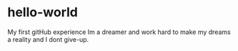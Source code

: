 # hello-world
My first gitHub experience
Im a dreamer and work hard to make my dreams a reality and I dont give-up.
